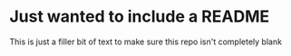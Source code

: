 # Just wanted to include a README
This is just a filler bit of text to make sure this repo isn't completely blank
